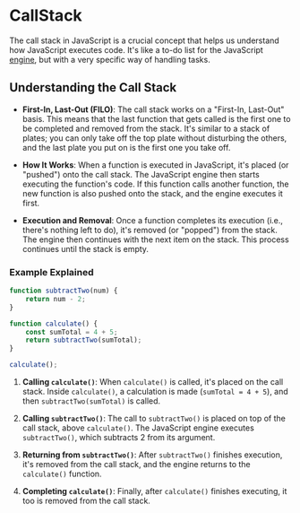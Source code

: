 # CallStack 
The call stack in JavaScript is a crucial concept that helps us understand how JavaScript executes code. It's like a to-do list for the JavaScript [engine](/02-JavaScript%20Engine/Javascipt-engine.md), but with a very specific way of handling tasks.

## Understanding the Call Stack

-   **First-In, Last-Out (FILO)**: The call stack works on a "First-In, Last-Out" basis. This means that the last function that gets called is the first one to be completed and removed from the stack. It's similar to a stack of plates; you can only take off the top plate without disturbing the others, and the last plate you put on is the first one you take off.
    
-   **How It Works**: When a function is executed in JavaScript, it's placed (or "pushed") onto the call stack. The JavaScript engine then starts executing the function's code. If this function calls another function, the new function is also pushed onto the stack, and the engine executes it first.
    
-   **Execution and Removal**: Once a function completes its execution (i.e., there's nothing left to do), it's removed (or "popped") from the stack. The engine then continues with the next item on the stack. This process continues until the stack is empty.
    
### Example Explained
```js
function subtractTwo(num) {
    return num - 2;
}

function calculate() {
    const sumTotal = 4 + 5; 
    return subtractTwo(sumTotal);
}

calculate();
```
1.  **Calling `calculate()`**: When `calculate()` is called, it's placed on the call stack. Inside `calculate()`, a calculation is made (`sumTotal = 4 + 5`), and then `subtractTwo(sumTotal)` is called.
    
2.  **Calling `subtractTwo()`**: The call to `subtractTwo()` is placed on top of the call stack, above `calculate()`. The JavaScript engine executes `subtractTwo()`, which subtracts 2 from its argument.
    
3.  **Returning from `subtractTwo()`**: After `subtractTwo()` finishes execution, it's removed from the call stack, and the engine returns to the `calculate()` function.
    
4.  **Completing `calculate()`**: Finally, after `calculate()` finishes executing, it too is removed from the call stack.